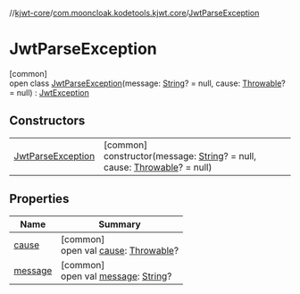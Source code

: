 //[kjwt-core](../../../index.md)/[com.mooncloak.kodetools.kjwt.core](../index.md)/[JwtParseException](index.md)

# JwtParseException

[common]\
open class [JwtParseException](index.md)(message: [String](https://kotlinlang.org/api/latest/jvm/stdlib/kotlin/-string/index.html)? = null, cause: [Throwable](https://kotlinlang.org/api/latest/jvm/stdlib/kotlin/-throwable/index.html)? = null) : [JwtException](../-jwt-exception/index.md)

## Constructors

| | |
|---|---|
| [JwtParseException](-jwt-parse-exception.md) | [common]<br>constructor(message: [String](https://kotlinlang.org/api/latest/jvm/stdlib/kotlin/-string/index.html)? = null, cause: [Throwable](https://kotlinlang.org/api/latest/jvm/stdlib/kotlin/-throwable/index.html)? = null) |

## Properties

| Name | Summary |
|---|---|
| [cause](../-invalid-signature-key-algorithm/index.md#-654012527%2FProperties%2F1883947000) | [common]<br>open val [cause](../-invalid-signature-key-algorithm/index.md#-654012527%2FProperties%2F1883947000): [Throwable](https://kotlinlang.org/api/latest/jvm/stdlib/kotlin/-throwable/index.html)? |
| [message](../-invalid-signature-key-algorithm/index.md#1824300659%2FProperties%2F1883947000) | [common]<br>open val [message](../-invalid-signature-key-algorithm/index.md#1824300659%2FProperties%2F1883947000): [String](https://kotlinlang.org/api/latest/jvm/stdlib/kotlin/-string/index.html)? |
